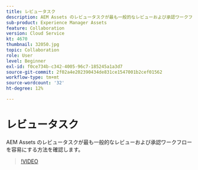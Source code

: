 ```yaml
---
title: レビュータスク
description: AEM Assets のレビュータスクが最も一般的なレビューおよび承認ワークフローを容易にする方法を確認します。
sub-product: Experience Manager Assets
feature: Collaboration
version: Cloud Service
kt: 4670
thumbnail: 32050.jpg
topic: Collaboration
role: User
level: Beginner
exl-id: f0ce734b-c342-4005-96c7-185245a1a3d7
source-git-commit: 2f02a4e202390434de831ce1547001b2cef01562
workflow-type: tm+mt
source-wordcount: '32'
ht-degree: 12%

---
```


# レビュータスク

AEM Assets のレビュータスクが最も一般的なレビューおよび承認ワークフローを容易にする方法を確認します。

>[!VIDEO](https://video.tv.adobe.com/v/32050/?quality=12&learn=on&hidetitle=true)
